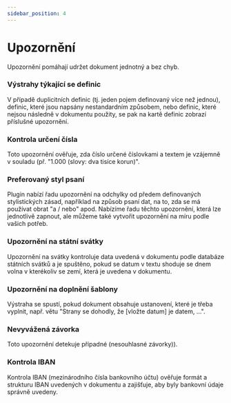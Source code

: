 ```yaml
---
sidebar_position: 4
---
```


# Upozornění

Upozornění pomáhají udržet dokument jednotný a bez chyb.

### Výstrahy týkající se definic

V případě duplicitních definic (tj. jeden pojem definovaný více než jednou), definic, které jsou napsány nestandardním způsobem, nebo definic, které nejsou následně v dokumentu použity, se pak na kartě definic zobrazí příslušné upozornění.

### Kontrola určení čísla

Toto upozornění ověřuje, zda číslo určené číslovkami a textem je vzájemně v souladu (př. "1.000 (slovy: dva tisíce korun)".

### Preferovaný styl psaní

Plugin nabízí řadu upozornění na odchylky od předem definovaných stylistických zásad, například na způsob psaní dat, na to, zda se má používat obrat "a / nebo" apod. Nabízíme řadu těchto upozornění, která lze jednotlivě zapnout, ale můžeme také vytvořit upozornění na míru podle vašich potřeb.

### Upozornění na státní svátky

Upozornění na svátky kontroluje data uvedená v dokumentu podle databáze státních svátků a je spuštěno, pokud se datum v textu shoduje se dnem volna v kterékoliv se zemí, která je uvedena v dokumentu.

### Upozornění na doplnění šablony

Výstraha se spustí, pokud dokument obsahuje ustanovení, které je třeba vyplnit, např. větu "Strany se dohodly, že [vložte datum] je datem, ...".

### Nevyvážená závorka

Toto upozornění detekuje případné (nesouhlasné závorky)).

### Kontrola IBAN

Kontrola IBAN (mezinárodního čísla bankovního účtu) ověřuje formát a strukturu IBAN uvedených v dokumentu a zajišťuje, aby byly bankovní údaje správně uvedeny.
